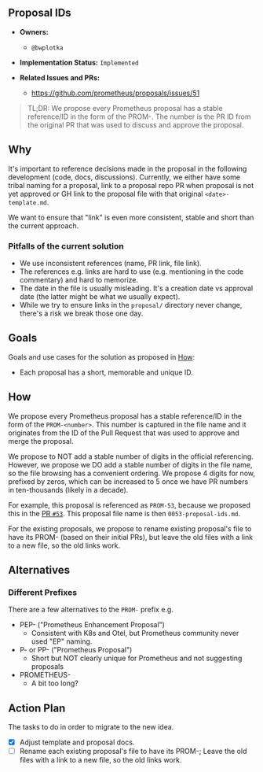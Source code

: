 ## Proposal IDs

* **Owners:**
  * `@bwplotka`

* **Implementation Status:** `Implemented`

* **Related Issues and PRs:**
  * https://github.com/prometheus/proposals/issues/51

> TL;DR: We propose every Prometheus proposal has a stable reference/ID in the form of the PROM-<number>. The number is the PR ID from the original PR that was used to discuss and approve the proposal.

## Why

It's important to reference decisions made in the proposal in the following development (code, docs, discussions). Currently, we either have some tribal naming for a proposal, link to a proposal repo PR when proposal is not yet approved or GH link to the proposal file with that original `<date>-template.md`.

We want to ensure that "link" is even more consistent, stable and short than the current approach.

### Pitfalls of the current solution

* We use inconsistent references (name, PR link, file link).
* The references e.g. links are hard to use (e.g. mentioning in the code commentary) and hard to memorize.
* The date in the file is usually misleading. It's a creation date vs approval date (the latter might be what we usually expect).
* While we try to ensure links in the `proposal/` directory never change, there's a risk we break those one day.

## Goals

Goals and use cases for the solution as proposed in [How](#how):

* Each proposal has a short, memorable and unique ID.

## How

We propose every Prometheus proposal has a stable reference/ID in the form of the `PROM-<number>`. This number is captured in the file name and it originates from the ID of the Pull Request that was used to approve and merge the proposal.

We propose to NOT add a stable number of digits in the official referencing. However, we propose we DO add a stable number of digits in the file name, so the file browsing has a convenient ordering. We propose 4 digits for now, prefixed by zeros, which can be increased to 5 once we have PR numbers in ten-thousands (likely in a decade).
 
For example, this proposal is referenced as `PROM-53`, because we proposed this in the [PR `#53`](https://github.com/prometheus/proposals/pulls/53). This proposal file name is then `0053-proposal-ids.md`.

For the existing proposals, we propose to rename existing proposal's file to have its PROM-<number> (based on their initial PRs), but leave the old files with a link to a new file, so the old links work.

## Alternatives

### Different Prefixes

There are a few alternatives to the `PROM-` prefix e.g.

* PEP- ("Prometheus Enhancement Proposal")
  * Consistent with K8s and Otel, but Prometheus community never used "EP" naming.
* P- or PP- ("Prometheus Proposal")
  * Short but NOT clearly unique for Prometheus and not suggesting proposals
* PROMETHEUS-
  * A bit too long?

## Action Plan

The tasks to do in order to migrate to the new idea.

* [X] Adjust template and proposal docs.
* [ ] Rename each existing proposal's file to have its PROM-<number>; Leave the old files with a link to a new file, so the old links work.
